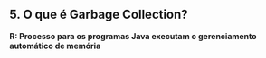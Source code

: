 ## 5. O que é Garbage Collection?

**R: Processo para os programas Java executam o gerenciamento automático de memória**

